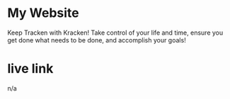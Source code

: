 # My Website
Keep Tracken with Kracken! Take control of your life and time, ensure you get done what needs to be done, and accomplish your goals!

# live link
n/a
